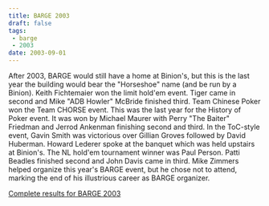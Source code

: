 ```yaml
---
title: BARGE 2003
draft: false
tags:
 - barge
 - 2003
date: 2003-09-01
---
```


After 2003, BARGE would still have a home at Binion's, but this is the last
year the building would bear the &quot;Horseshoe&quot; name (and be run by a
Binion). Keith Fichtemaier won the limit hold'em event. Tiger came in second
and Mike &quot;ADB Howler&quot; McBride finished third. Team Chinese Poker won
the Team CHORSE event. This was the last year for the History of Poker
event. It was won by Michael Maurer with Perry &quot;The Baiter&quot; Friedman
and Jerrod Ankenman finishing second and third. In the ToC-style event, Gavin
Smith was victorious over Gillian Groves followed by David Huberman. Howard
Lederer spoke at the banquet which was held upstairs at Binion's. The NL
hold'em tournament winner was Paul Person. Patti Beadles finished second and
John Davis came in third. Mike Zimmers helped organize this year's BARGE event,
but he chose not to attend, marking the end of his illustrious career as BARGE
organizer.

[Complete results for BARGE 2003](/barge/results/2003)
